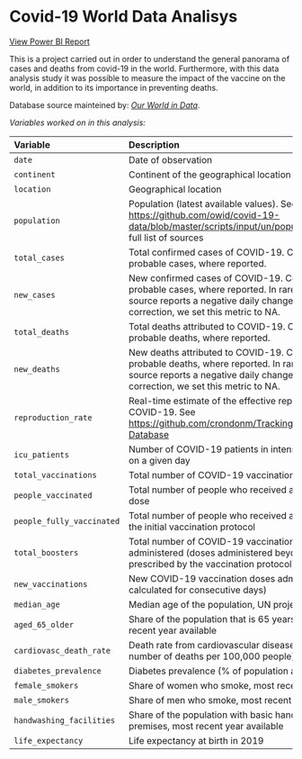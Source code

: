 # Covid-19 World Data Analisys

[View Power BI Report](https://app.powerbi.com/view?r=eyJrIjoiM2ZlZGRlZDItZjhiNi00MjQxLTljOGMtNDA3OTNmMGVkMjRjIiwidCI6IjczY2M1ZDNlLWY3MmEtNGM0NS1iYjFhLTZhOWJhNjFjYTZkYiJ9)


This is a project carried out in order to understand the general panorama of cases and deaths from covid-19 in the world. Furthermore, with this data analysis study it was possible to measure the impact of the vaccine on the world, in addition to its importance in preventing deaths.

Database source mainteined by: [_Our World in Data_](https://ourworldindata.org/coronavirus).

<i>Variables worked on in this analysis:</i>

| Variable                     | Description                                                                                                                                                                                                                                |
|:-----------------------------|:-------------------------------------------------------------------------------------------------------------------------------------------------------------------------------------------------------------------------------------------|
| `date`                       | Date of observation                                                                                                                                                                                                                        |
| `continent`                  | Continent of the geographical location                                                                                                                                                                                                     |
| `location`                   | Geographical location                                                                                                                                                                                                                      |
| `population`                 | Population (latest available values). See https://github.com/owid/covid-19-data/blob/master/scripts/input/un/population_latest.csv for full list of sources                                                                                |
| `total_cases`                    | Total confirmed cases of COVID-19. Counts can include probable cases, where reported.                                                                                                                  |
| `new_cases`                      | New confirmed cases of COVID-19. Counts can include probable cases, where reported. In rare cases where our source reports a negative daily change due to a data correction, we set this metric to NA. |
| `total_deaths`                    | Total deaths attributed to COVID-19. Counts can include probable deaths, where reported.                                                                                                                  |
| `new_deaths`                      | New deaths attributed to COVID-19. Counts can include probable deaths, where reported. In rare cases where our source reports a negative daily change due to a data correction, we set this metric to NA. |
| `reproduction_rate` | Real-time estimate of the effective reproduction rate (R) of COVID-19. See https://github.com/crondonm/TrackingR/tree/main/Estimates-Database |
| `icu_patients`                       | Number of COVID-19 patients in intensive care units (ICUs) on a given day                                                                                 |
| `total_vaccinations`                         | Total number of COVID-19 vaccination doses administered                                                                                                                                                                                                                                                                                           |
| `people_vaccinated`                          | Total number of people who received at least one vaccine dose                                                                                                                                                                                                                                                                                     |
| `people_fully_vaccinated`                    | Total number of people who received all doses prescribed by the initial vaccination protocol                                                                                                                                                                                                                                                      |
| `total_boosters`                             | Total number of COVID-19 vaccination booster doses administered (doses administered beyond the number prescribed by the vaccination protocol)                                                                                                                                                                                                     |
| `new_vaccinations`                           | New COVID-19 vaccination doses administered (only calculated for consecutive days)                                                                                                                                                                                                                                                                |
| `median_age`                 | Median age of the population, UN projection for 2020                                                                                                                                                                                       |
| `aged_65_older`              | Share of the population that is 65 years and older, most recent year available                                                                                                                                                             |
| `cardiovasc_death_rate`      | Death rate from cardiovascular disease in 2017 (annual number of deaths per 100,000 people)                                                                                                                                                |
| `diabetes_prevalence`        | Diabetes prevalence (% of population aged 20 to 79) in 2017                                                                                                                                                                                |
| `female_smokers`             | Share of women who smoke, most recent year available                                                                                                                                                                                       |
| `male_smokers`               | Share of men who smoke, most recent year available                                                                                                                                                                                         |
| `handwashing_facilities`     | Share of the population with basic handwashing facilities on premises, most recent year available                                                                                                                                          |
| `life_expectancy`            | Life expectancy at birth in 2019                                                                                                                                                                                                           |
